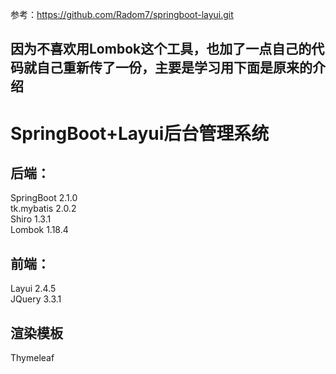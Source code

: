 参考：https://github.com/Radom7/springboot-layui.git 
## 因为不喜欢用Lombok这个工具，也加了一点自己的代码就自己重新传了一份，主要是学习用下面是原来的介绍
# SpringBoot+Layui后台管理系统
## 后端：
SpringBoot  2.1.0  
tk.mybatis  2.0.2  
Shiro  1.3.1  
Lombok 1.18.4  
## 前端：
Layui  2.4.5  
JQuery  3.3.1

## 渲染模板
Thymeleaf
